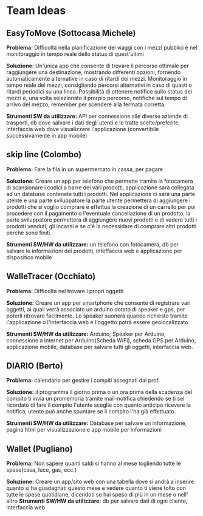 # Team Ideas

## EasyToMove (Sottocasa Michele)
**Problema:** Difficoltà nella pianificazione dei viaggi con i mezzi pubblici e nel monitoraggio in tempo reale dello status di quest'ultimi

**Soluzione:** Un'unica app che consente di trovare il percorso ottimale per raggiungere una destinazione, mostrando differenti opzioni, fornendo automaticamente alternative in caso di ritardi dei mezzi. Monitoraggio in tempo reale dei mezzi, consigliando percorsi alternativi in caso di quasti o ritardi periodici su una linea. Possibilità di ottenere notifice sullo status dei mezzi e, una volta selezionato il prorpio percorso, notifiche sul tempo di arrivo del mezzo, remember per scendere alla fermata corretta.

**Strumenti SW da utilizzare:** API per connessione alle diverse aziende di trasporti, db dove salvare i dati degli utenti e le tratte scelte/preferite, interfaccia web dove visualizzare l'applicazione (convertibile successivamente in app mobile)

## skip line (Colombo)
**Problema:** Fare la fila in un supermercato in cassa, per pagare

**Soluzione:** Creare un app per telefono che permette tramite la fotocamera di scansionare i codici a barre dei vari prodotti, applicazione sarà collegata ad un database contenete tutti i prodotti. Nel applicazione ci sarà una parte utente e una parte sviluppatore la parte utente permettera di aggiungere i prodotti che si voglio comprare e effettua la creazione di un carrello per poi procedere con il pagamento o l'eventuale cancellazione di un prodotto, la parte sviluppatore permettera di aggiungere nuovi prodotti e di vedere tutti i prodotti venduti, gli incassi e se c'è la necessidare di comprare altri prodotti perchè sono finiti.

**Strumenti SW/HW da utilizzare:** un telefono con fotocamera, db per salvare le informazioni dei prodotti, inteffaccia web e applicazione per dispositico mobile

## WalleTracer (Occhiato)
**Problema:** Difficoltà nel trovare i propri oggetti

**Soluzione:** Creare un app per smartphone che consente di registrare vari oggetti, ai quali verrà associato un arduino dotato di speaker e gps, per poterli ritrovare facilmente. Lo speaker suonerà quando richiesto tramite l'applicazione o l'interfaccia web e l'oggetto potrà essere geolocalizzato.

**Strumenti SW/HW da utilizzare:** Arduino, Speaker per Arduino, connessione a internet per Arduino(Scheda WiFi), scheda GPS per Arduino, applicazione mobile, database per salvare tutti gli oggetti, interfaccia web.

## DIARIO (Berto)
**Problema:**   calendario per gestire i compiti assegnati dai prof

**Soluzione:**   il programma il giorno prima o un ora prima della scadenza del compito ti invia un promemoria tramite mail-notifica chiedendo se ti sei ricordato di fare il compito l'utente sceglie con quanto anticipo ricevere la notifica, utente può anche spuntare se il compito l'ha già effettuato.

**Strumenti SW/HW da utilizzare:** Database per salvare un informazione, pagina html per visualizzazione e app mobile per informazioni 

## Wallet (Pugliano)
**Problema:** Non sapere quanti saldi si hanno al mese togliendo tutte le spese(casa, luce, gas, ecc.)

**Soluzione:** Creare un app/sito web con una tabella dove si andrà a inserire quanto si ha guadagnati questo mese e vedere quanto ti viene tolto con tutte le spese quotidiane, dicendoti se hai speso di più in un mese o nell' altro
**Strumenti SW/HW da utilizzare:** db per salvare dati di ogni cliente, interfaccia web
